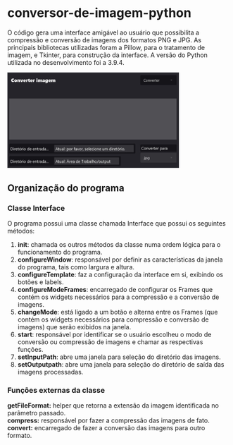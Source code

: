 # conversor-de-imagem-python
O código gera uma interface amigável ao usuário que possibilita a compressão e conversão de imagens dos formatos PNG e JPG. As principais bibliotecas utilizadas foram a Pillow, para o tratamento de imagem, e Tkinter, para construção da interface. A versão do Python utilizada no desenvolvimento foi a 3.9.4.

<img src="preview.jpg" width=390px>

## Organização do programa
### Classe Interface

O programa possui uma classe chamada Interface que possui os seguintes métodos:
1. __init__: chamada os outros métodos da classe numa ordem lógica para o funcionamento do programa.
2. __configureWindow__: responsável por definir as características da janela do programa, tais como largura e altura.
3. __configureTemplate__: faz a configuração da interface em si, exibindo os botões e labels.
4. __configureModeFrames__: encarregado de configurar os Frames que contém os widgets necessários para a compressão e a conversão de imagens.
5. __changeMode__: está ligado a um botão e alterna entre os Frames (que contém os widgets necessários para compressão e conversão de imagens) que serão exibidos na janela.
6. __start__: responsável por identificar se o usuário escolheu o modo de conversão ou compressão de imagens e chamar as respectivas funções.
7. __setInputPath__: abre uma janela para seleção do diretório das imagens.
8. __setOutputpath__: abre uma janela para seleção do diretório de saída das imagens processadas.

### Funções externas da classe
__getFileFormat:__ helper que retorna a extensão da imagem identificada no parâmetro passado.<br>
__compress:__ responsável por fazer a compressão das imagens de fato.<br>
__convert:__ encarregado de fazer a conversão das imagens para outro formato.
